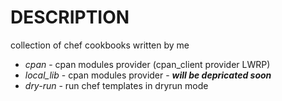 DESCRIPTION
===========

collection of chef cookbooks written by me

- *cpan* - cpan modules provider (cpan_client provider LWRP)
- *local_lib* - cpan modules provider - ***will be depricated soon***
- *dry-run* - run chef templates in dryrun mode


